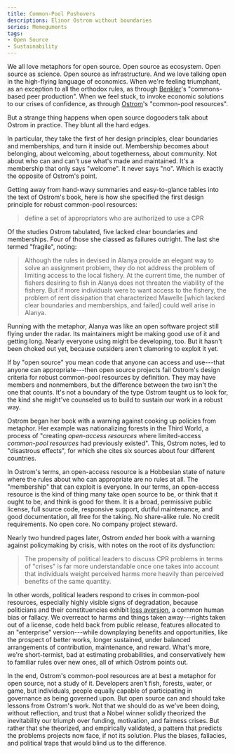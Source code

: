 ```yaml
---
title: Common-Pool Pushovers
descriptions: Elinor Ostrom without boundaries
series: Memeguments
tags:
- Open Source
- Sustainability
---
```


We all love metaphors for open source.  Open source as ecosystem.  Open source as science.  Open source as infrastructure.  And we love talking open in the high-flying language of economics.  When we're feeling triumphant, as an exception to all the orthodox rules, as through [Benkler](https://en.wikipedia.org/wiki/Yochai_Benkler)'s "commons-based peer production".  When we feel stuck, to invoke economic solutions to our crises of confidence, as through [Ostrom](https://en.wikipedia.org/wiki/Elinor_Ostrom)'s "common-pool resources".

But a strange thing happens when open source dogooders talk about Ostrom in practice.  They blunt all the hard edges.

In particular, they take the first of her design principles, clear boundaries and memberships, and turn it inside out.  Membership becomes about belonging, about welcoming, about togetherness, about community.  Not about who can and can't use what's made and maintained.  It's a membership that only says "welcome".  It never says "no".  Which is exactly the opposite of Ostrom's point.

Getting away from hand-wavy summaries and easy-to-glance tables into the text of Ostrom's book, here is how she specified the first design principle for robust common-pool resources:

> define a set of appropriators who are authorized to use a CPR

Of the studies Ostrom tabulated, five lacked clear boundaries and memberships.  Four of those she classed as failures outright.  The last she termed "fragile", noting:

> Although the rules in devised in Alanya provide an elegant way to solve an assignment problem, they do not address the problem of limiting access to the local fishery.  At the current time, the number of fishers desiring to fish in Alanya does not threaten the viability of the fishery.  But if more individuals were to want access to the fishery, the problem of rent dissipation that characterized Mawelle [which lacked clear boundaries and memberships, and failed] could well arise in Alanya.

Running with the metaphor, Alanya was like an open software project still flying under the radar.  Its maintainers might be making good use of it and getting long.  Nearly everyone using might be developing, too.  But it hasn't been choked out yet, because outsiders aren't clamoring to exploit it yet.

If by "open source" you mean code that anyone can access and use---that anyone can appropriate---then open source projects fail Ostrom's design criteria for robust common-pool resources by definition.  They may have members and nonmembers, but the difference between the two isn't the one that counts.  It's not a boundary of the type Ostrom taught us to look for, the kind she might've counseled us to build to sustain our work in a robust way.

Ostrom began her book with a warning against cooking up policies from metaphor.  Her example was nationalizing forests in the Third World, a process of "creating _open-access resources_ where limited-access _common-pool resources_ had previously existed".  This, Ostrom notes, led to "disastrous effects", for which she cites six sources about four different countries.

In Ostrom's terms, an open-access resource is a Hobbesian state of nature where the rules about who can appropriate are no rules at all.  The "membership" that can exploit is everyone.  In our terms, an open-access resource is the kind of thing many take open source to be, or think that it ought to be, and think is good for them.  It is a broad, permissive public license, full source code, responsive support, dutiful maintenance, and good documentation, all free for the taking.  No share-alike rule.  No credit requirements.  No open core.  No company project steward.

Nearly two hundred pages later, Ostrom _ended_ her book with a warning against policymaking by crisis, with notes on the root of its dysfunction:

> The propensity of political leaders to discuss CPR problems in terms of "crises" is far more understandable once one takes into account that individuals weight perceived harms more heavily than perceived benefits of the same quantity.

In other words, political leaders respond to crises in common-pool resources, especially highly visible signs of degradation, because politicians and their constituencies exhibit [loss aversion](https://en.wikipedia.org/wiki/Loss_aversion), a common human bias or fallacy.  We overreact to harms and things taken away---rights taken out of a license, code held back from public release, features allocated to an "enterprise" version---while downplaying benefits and opportunities, like the prospect of better works, longer sustained, under balanced arrangements of contribution, maintenance, and reward.  What's more, we're short-termist, bad at estimating probabilities, and conservatively hew to familiar rules over new ones, all of which Ostrom points out.

In the end, Ostrom's common-pool resources are at best a metaphor for open source, not a study of it.  Developers aren't fish, forests, water, or game, but individuals, people equally capable of participating in governance as being governed upon.  But open source can and should take lessons from Ostrom's work.  Not that we should do as we've been doing, without reflection, and trust that a Nobel winner solidly theorized the inevitability our triumph over funding, motivation, and fairness crises.  But rather that she theorized, and empirically validated, a pattern that predicts the problems projects now face, if not its solution.  Plus the biases, fallacies, and political traps that would blind us to the difference.